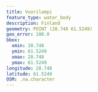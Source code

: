 ```yaml
---
title: Vuorilampi
feature_type: water_body
description: Finland
geometry: POINT (28.748 61.5249)
geo_error: 100.0
bbox:
  xmin: 28.748
  ymin: 61.5249
  xmax: 28.748
  ymax: 61.5249
longitude: 28.748
latitude: 61.5249
OSM: .na.character
---
```

